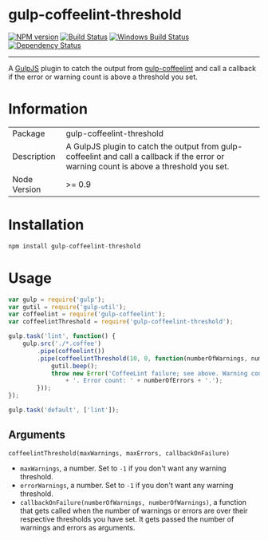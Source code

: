 gulp-coffeelint-threshold 
==========

[![NPM version][npm-image]][npm-url] [![Build Status][travis-image]][travis-url] [![Windows Build Status][appveyor-image]][appveyor-url] [![Dependency Status][depstat-image]][depstat-url] 

---

A [GulpJS](http://github.com/gulpjs/gulp) plugin to catch the output from [gulp-coffeelint](https://github.com/janraasch/gulp-coffeelint) and call a callback if the error or warning count is above a threshold you set.

# Information
<table>
<tr>
<td>Package</td><td>gulp-coffeelint-threshold</td>
</tr>
<tr>
<td>Description</td>
<td>A GulpJS plugin to catch the output from gulp-coffeelint and call a callback if the error or warning count is above a threshold you set.</td>
</tr>
<tr>
<td>Node Version</td>
<td>>= 0.9</td>
</tr>
</table>

# Installation
```js
npm install gulp-coffeelint-threshold
```

# Usage
```js
var gulp = require('gulp');
var gutil = require('gulp-util');
var coffeelint = require('gulp-coffeelint');
var coffeelintThreshold = require('gulp-coffeelint-threshold');

gulp.task('lint', function() {
    gulp.src('./*.coffee')
        .pipe(coffeelint())
        .pipe(coffeelintThreshold(10, 0, function(numberOfWarnings, numberOfErrors){
            gutil.beep();
            throw new Error('CoffeeLint failure; see above. Warning count: ' + numberOfWarnings
                + '. Error count: ' + numberOfErrors + '.');
        }));
});

gulp.task('default', ['lint']);
```

## Arguments

`coffeelintThreshold(maxWarnings, maxErrors, callbackOnFailure)`

- `maxWarnings`, a number. Set to `-1` if you don't want any warning threshold.
- `errorWarnings`, a number. Set to `-1` if you don't want any warning threshold.
- `callbackOnFailure(numberOfWarnings, numberOfWarnings)`, a function that gets called when the number of warnings or errors are over their respective thresholds you have set. It gets passed the number of warnings and errors as arguments.


[npm-url]: https://npmjs.org/package/gulp-coffeelint-threshold
[npm-image]: http://img.shields.io/npm/v/gulp-coffeelint-threshold.svg?style=flat

[travis-url]: http://travis-ci.org/adam-lynch/gulp-coffeelint-threshold
[travis-image]: http://img.shields.io/travis/adam-lynch/gulp-coffeelint-threshold.svg?style=flat

[appveyor-url]: https://ci.appveyor.com/project/adam-lynch/gulp-coffeelint-threshold/branch/master
[appveyor-image]: https://ci.appveyor.com/api/projects/status/tradq3vg1hoah36j/branch/master?svg=true

[depstat-url]: https://david-dm.org/adam-lynch/gulp-coffeelint-threshold
[depstat-image]: https://david-dm.org/adam-lynch/gulp-coffeelint-threshold.svg?style=flat
